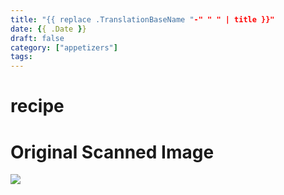 ```yaml
---
title: "{{ replace .TranslationBaseName "-" " " | title }}"
date: {{ .Date }}
draft: false
category: ["appetizers"]
tags:
---
```


# recipe

# Original Scanned Image

![](/static/appetizers/recipe.png)